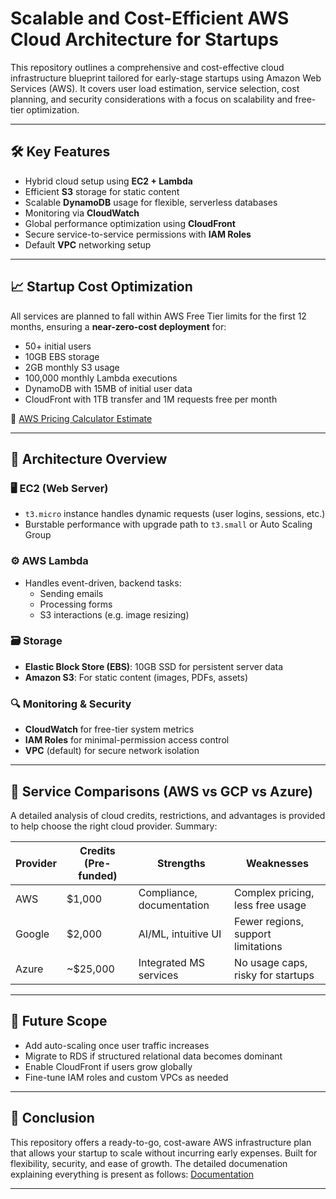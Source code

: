 
# Scalable and Cost-Efficient AWS Cloud Architecture for Startups

This repository outlines a comprehensive and cost-effective cloud infrastructure blueprint tailored for early-stage startups using Amazon Web Services (AWS). It covers user load estimation, service selection, cost planning, and security considerations with a focus on scalability and free-tier optimization.

---

## 🛠️ Key Features

- Hybrid cloud setup using **EC2 + Lambda**
- Efficient **S3** storage for static content
- Scalable **DynamoDB** usage for flexible, serverless databases
- Monitoring via **CloudWatch**
- Global performance optimization using **CloudFront**
- Secure service-to-service permissions with **IAM Roles**
- Default **VPC** networking setup

---

## 📈 Startup Cost Optimization

All services are planned to fall within AWS Free Tier limits for the first 12 months, ensuring a **near-zero-cost deployment** for:

- 50+ initial users
- 10GB EBS storage
- 2GB monthly S3 usage
- 100,000 monthly Lambda executions
- DynamoDB with 15MB of initial user data
- CloudFront with 1TB transfer and 1M requests free per month

🔗 [AWS Pricing Calculator Estimate](https://calculator.aws/#/estimate?id=aaabc7b297a4cfaa504c41a2eec3cd08eedbbc18)

---

## 🧱 Architecture Overview

### 🖥 EC2 (Web Server)
- `t3.micro` instance handles dynamic requests (user logins, sessions, etc.)
- Burstable performance with upgrade path to `t3.small` or Auto Scaling Group

### ⚙️ AWS Lambda
- Handles event-driven, backend tasks:
  - Sending emails
  - Processing forms
  - S3 interactions (e.g. image resizing)

### 🗃 Storage
- **Elastic Block Store (EBS)**: 10GB SSD for persistent server data
- **Amazon S3**: For static content (images, PDFs, assets)

### 🔍 Monitoring & Security
- **CloudWatch** for free-tier system metrics
- **IAM Roles** for minimal-permission access control
- **VPC** (default) for secure network isolation

---

## 🧠 Service Comparisons (AWS vs GCP vs Azure)

A detailed analysis of cloud credits, restrictions, and advantages is provided to help choose the right cloud provider. Summary:

| Provider  | Credits (Pre-funded) | Strengths                     | Weaknesses                        |
|-----------|----------------------|-------------------------------|------------------------------------|
| AWS       | $1,000               | Compliance, documentation     | Complex pricing, less free usage  |
| Google    | $2,000               | AI/ML, intuitive UI           | Fewer regions, support limitations|
| Azure     | ~$25,000             | Integrated MS services        | No usage caps, risky for startups |

---

## 🧭 Future Scope

- Add auto-scaling once user traffic increases
- Migrate to RDS if structured relational data becomes dominant
- Enable CloudFront if users grow globally
- Fine-tune IAM roles and custom VPCs as needed

---

## 📌 Conclusion

This repository offers a ready-to-go, cost-aware AWS infrastructure plan that allows your startup to scale without incurring early expenses. Built for flexibility, security, and ease of growth.
The detailed documenation explaining everything is present as follows:
[Documentation](https://docs.google.com/document/d/1VQ2zrcT4voIXUiGc4d9KiYnFKwyLINu-/edit?usp=sharing&ouid=101565690502565536225&rtpof=true&sd=true)

---


